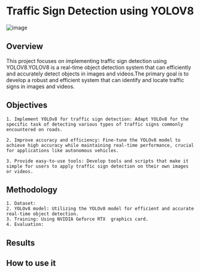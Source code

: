 # Traffic Sign Detection using YOLOV8
![image](https://github.com/songthienll/readmeADY/assets/134296494/a20e90b1-a0fc-4f2c-9962-751501c58877)




## Overview
This project focuses on implementing traffic sign detection using YOLOV8.YOLOV8 is a real-time object detection system that can efficiently and accurately detect objects in images and videos.The primary goal is to develop a robust and efficient system that can identify and locate traffic signs in images and videos.
## Objectives
    1. Implement YOLOv8 for traffic sign detection: Adapt YOLOv8 for the specific task of detecting various types of traffic signs commonly encountered on roads.

    2. Improve accuracy and efficiency: Fine-tune the YOLOv8 model to achieve high accuracy while maintaining real-time performance, crucial for applications like autonomous vehicles.

    3. Provide easy-to-use tools: Develop tools and scripts that make it simple for users to apply traffic sign detection on their own images or videos.
## Methodology
    1. Dataset:
    2. YOLOv8 model: Utilizing the YOLOv8 model for efficient and accurate real-time object detection.
    3. Training: Using NVIDIA Geforce RTX  graphics card.
    4. Evaluation:
## Results
## How to use it 

